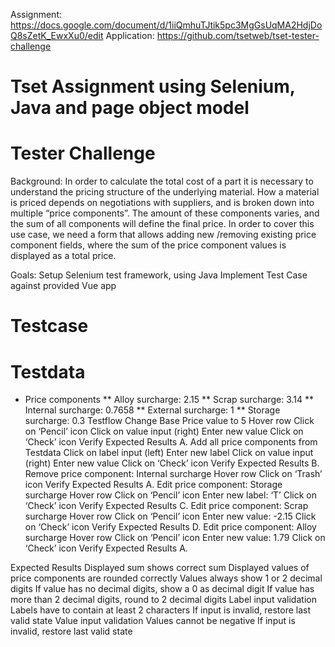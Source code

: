 Assignment: https://docs.google.com/document/d/1iiQmhuTJtik5pc3MgGsUqMA2HdjDoQ8sZetK_EwxXu0/edit
Application: https://github.com/tsetweb/tset-tester-challenge

# Tset Assignment using Selenium, Java and page object model

# Tester Challenge

Background:
In order to calculate the total cost of a part it is necessary to understand the pricing structure of the underlying material. How a material is priced depends on negotiations with suppliers, and is broken down into multiple “price components”. The amount of these components varies, and the sum of all components will define the final price.
In order to cover this use case, we need a form that allows adding new /removing existing price component fields, where the sum of the price component values is displayed as a total price.

Goals:
Setup Selenium test framework, using Java
Implement Test Case against provided Vue app

# Testcase
# Testdata
* Price components
** Alloy surcharge: 2.15
** Scrap surcharge: 3.14
** Internal surcharge: 0.7658
** External surcharge: 1
** Storage surcharge: 0.3
Testflow
Change Base Price value to 5
Hover row
Click on ‘Pencil’ icon
Click on value input (right)
Enter new value
Click on ‘Check’ icon
Verify Expected Results A.
Add all price components from Testdata
Click on label input (left)
Enter new label
Click on value input (right)
Enter new value
Click on ‘Check’ icon
Verify Expected Results B.
Remove price component: Internal surcharge
Hover row
Click on ‘Trash’ icon
Verify Expected Results A.
Edit price component: Storage surcharge
Hover row
Click on ‘Pencil’ icon
Enter new label: ‘T’
Click on ‘Check’ icon
Verify Expected Results C.
Edit price component: Scrap surcharge
Hover row
Click on ‘Pencil’ icon
Enter new value: -2.15
Click on ‘Check’ icon
Verify Expected Results D.
Edit price component: Alloy surcharge
Hover row
Click on ‘Pencil’ icon
Enter new value: 1.79
Click on ‘Check’ icon
Verify Expected Results A.

Expected Results
Displayed sum shows correct sum
Displayed values of price components are rounded correctly
Values always show 1 or 2 decimal digits
If value has no decimal digits, show a 0 as decimal digit
If value has more than 2 decimal digits, round to 2 decimal digits
Label input validation
Labels have to contain at least 2 characters
If input is invalid, restore last valid state
Value input validation
Values cannot be negative
If input is invalid, restore last valid state
